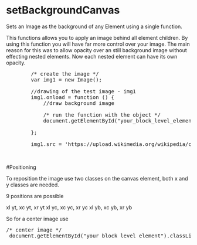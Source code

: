 # setBackgroundCanvas
Sets an Image as the background of any Element using a single function.

This functions allows you to apply an image behind all element children. By using this function you will have far more control over your 
image. The main reason for this was to allow opacity over an still background image without effecting nested elements. 
Now each nested element can have its own opacity.

<pre>
        /* create the image */
        var img1 = new Image();

        //drawing of the test image - img1
        img1.onload = function () {
            //draw background image
            
            /* run the function with the object */
            document.getElementById("your_block_level_element").setBackgroundCanvas(img1);

        };

        img1.src = 'https://upload.wikimedia.org/wikipedia/commons/9/9b/The.Matrix.glmatrix.2.png';
           

</pre>


#Positioning

To reposition the image use two classes on the canvas element, both x and y classes are needed.

9 positions are possible
 
 xl yt, xc yt, xr yt
 xl yc, xc yc, xr yc
 xl yb, xc yb, xr yb
 
 So for a center image use 
 
<pre>
/* center image */
 document.getElementById("your_block_level_element").classList.add("xc yc");
</pre>
 
 

 

